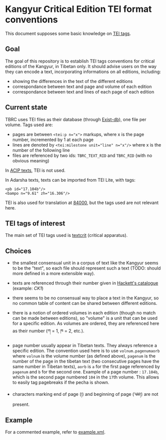 # Kangyur Critical Edition TEI format conventions

This document supposes some basic knowledge on [TEI tags](http://www.tei-c.org/index.xml).

## Goal

The goal of this repository is to establish TEI tags conventions for critical editions of the Kangyur, in Tibetan only. It should advise users on the way they can encode a text, incorporating informations on all editions, including:

- showing the differences in the text of the different editions
- correspondance between text and page and volume of each edition
- correspondance between text and lines of each page of each edition

## Current state

TBRC uses TEI files as their database (through [Exist-db](http://exist-db.org)), one file per volume. Tags used are:

- pages are between `<tei:p n="x">` markups, where x is the page number, incremented by 1 at each page
- lines are denoted by `<tei:milestone unit="line" n="x"/>` where x is the number of the following line
- files are referenced by two ids: `TBRC_TEXT_RID` and `TBRC_RID` (with no obvious meaning)

In [ACIP texts](https://raw.githubusercontent.com/karmapa17/Lhasa-kangyur-acip-xml), TEI is not used.

In Adarsha texts, texts can be imported from TEI Lite, with tags:

    <pb id="17.104b"/>
    <bampo n="9.61" zh="16.306"/>

TEI is also used for translation at [84000](http://84000.co), but the tags used are not relevant here.

## TEI tags of interest

The main set of TEI tags used is [textcrit](http://www.tei-c.org/release/doc/tei-p5-doc/en/html/TC.html) (critical apparatus).

## Choices

- the smallest consensual unit in a corpus of text like the Kangyur seems to be the "text", so each file should represent such a text (TODO: should more defined in a more extensible way). 

- texts are referenced through their number given in [Hackett's catalogue](http://cup.columbia.edu/book/a-catalogue-of-the-comparative-kangyur-bka-gyur-dpe-bsdur-ma/9781935011149) (example: *CK1*)

- there seems to be no consensual way to place a text in the Kangyur, so no common table of content can be shared between different editions.

- there is a notion of ordered volumes in each edition (though no match can be made between editions), so "volume" is a unit that can be used for a specific edition. As volumes are ordered, they are referenced here as their number (ཀ = 1, ཁ = 2, etc.).

- page number usually appear in Tibetan texts. They always reference a specific edition. The convention used here is to use `volnum.pagenumaorb` where `volnum` is the volume number (as defined above), `pagenum` is the number of the page in the tibetan text (two consecutive pages have the same number in Tibetan texts), `aorb` is `a` for the first page referenced by `pagenum` and `b` for the second one. Example of a page number : `17.104b`, which is the second page numbered `104` in the `17`th volume. This allows to easily tag pagebreaks if the pecha is shown.

- characters marking end of page (།) and beginning of page (༄༅།) are not present.

## Example

For a commented example, refer to [example.xml](example.xml).
